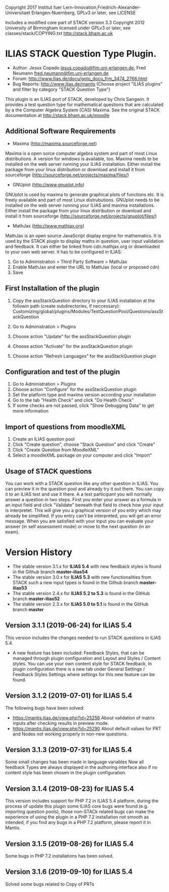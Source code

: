 Copyright 2017 Institut fuer Lern-Innovation,Friedrich-Alexander-Universitaet Erlangen-Nuernberg, GPLv3 or later, see LICENSE

Includes a modified core part of STACK version 3.3
Copyright 2012 University of Birmingham
licensed under GPLv3 or later, see classes/stack/COPYING.txt
http://stack.bham.ac.uk

ILIAS STACK Question Type Plugin.
================================

- Author: Jesus Copado <jesus.copado@fim.uni-erlangen.de>, Fred Neumann <fred.neumann@fim.uni-erlangen.de>
- Forum: http://www.ilias.de/docu/goto_docu_frm_3474_2766.html
- Bug Reports: http://www.ilias.de/mantis (Choose project "ILIAS plugins" and filter by category "STACK Question Type")

This plugin is an ILIAS port of STACK, developed by Chris Sangwin. It provides a test question type
for mathematical questions that are calculated by a the Computer Algebra System (CAS) Maxima.
See the original STACK documentation at http://stack.bham.ac.uk/moodle

Additional Software Requirements
--------------------------------

* Maxima (http://maxima.sourceforge.net)

Maxima is a open sorce computer algebra system and part of most Linux distributions.
A version for windows is available, too. Maxima needs to be installed on the web server running
your ILIAS installation.
Either install the package from your linux distribution or download and install it from
sourceforge (http://sourceforge.net/projects/maxima/files/)

* GNUplot (http://www.gnuplot.info)

GNUplot is used by maxima to generate graphical plots of functions etc. It is freely available
and part of most Linux distrubutions. GNUplot needs to be installed on the web server
running your ILIAS and maxima installations.
Either install the package from your linux distribution or download and install it from
sourceforge (http://sourceforge.net/projects/gnuplot/files/)

* MathJax (http://www.mathjax.org)

MathJax is an open source JavaScript display engine for mathematics. It is used by the STACK plugin
to display maths in question, user input validation and feedback. It can either be linked from
cdn.mathjax.org or downloaded to your own web server. It has to be configured in ILIAS:

1. Go to Administration > Third Party Software > MathJax
2. Enable MathJax and enter the URL to MathJax (local or proposed cdn)
3. Save

First Installation of the plugin
--------------------------------
1. Copy the assStackQuestion directory to your ILIAS installation at the followin path
(create subdirectories, if neccessary):
Customizing/global/plugins/Modules/TestQuestionPool/Questions/assStackQuestion

2. Go to Administration > Plugins
3. Choose action "Update" for the assStackQuestion plugin
4. Choose action "Activate" for the assStackQuestion plugin
5. Choose action "Refresh Languages" for the assStackQuestion plugin

Configuration and test of the plugin
------------------------------------
1. Go to Administration > Plugins
2. Choose action "Configure" for the assStackQuestion plugin
3. Set the platform type and maxima version according your installation
4. Go to the tab "Health Check" and click "Do Health Check"
5. If some checks are not passed, click "Show Debugging Data" to get more information

Import of questions from moodleXML
----------------------------------
1. Create an ILIAS question pool
2. Click "Create question", choose "Stack Question" and click "Create"
3. Click "Create Question from MoodleXML"
4. Select a moodleXML package on your computer and click "Import"

Usage of STACK questions
------------------------
You can work with a STACK question like any other question in ILIAS. You can preview it in the question pool
and already try it out there. You can copy it to an ILIAS test and use it there.  A a test participant you will
normally answer a question in two steps. First you enter your answer as a formula in an input field and click "Validate"
beneath that field to check how your input is interpretet. This will give you a graphical version of you entry which may
already be simplified. If you entry can't be interpreted, you will get an error message. When you are satisfied with your
input you can evaluate your answer (in self assessment mode) or move to the next question (in an exam).

Version History
===============

* The stable version 3.1.x for **ILIAS 5.4** with new feedback styles is found in the Github branch **master-ilias54**
* The stable version 3.0.x for **ILIAS 5.3** with new functionalities from STACK such a new input types is found in the Github branch **master-ilias53**
* The stable version 2.4.x for **ILIAS 5.2 to 5.3** is found in the GitHub branch **master-ilias52**
* The stable version 2.3.x for **ILIAS 5.0 to 5.1** is found in the GitHub branch **master**

Version 3.1.1 (2019-06-24) for ILIAS 5.4
----------------------------------------
This version includes the changes needed to run STACK questions in ILIAS 5.4.
* A new feature has been included: Feedback Styles, that can be managed through plugin configuration and Layout and Styles / Content styles. You can use your own content style for STACK feedback, In plugin configuration there is a new tab under General Settings / Feedback Styles Settings where settings for this new feature can be found.

Version 3.1.2 (2019-07-01) for ILIAS 5.4
----------------------------------------
The following bugs have been solved:
- https://mantis.ilias.de/view.php?id=25256 About validation of matrix inputs after checking results in preview mode.
- https://mantis.ilias.de/view.php?id=25290 About default values for PRT and Nodes not working properly in non-new questions.

Version 3.1.3 (2019-07-31) for ILIAS 5.4
----------------------------------------
Some small changes has been made in language variables
Now all feedback Types are always displayed in the authoring interface also if no content style has been chosen in the plugin configuration.

Version 3.1.4 (2019-08-23) for ILIAS 5.4
----------------------------------------
This version includes support for PHP 7.2 in ILIAS 5.4 platform, during the process of update this plugin some ILIAS core bugs were found (e.g. importing question pools), those non-STACk related bugs can make the experience of using the plugin in a PHP 7.2 installation not smooth as intended, if you find any bugs in a PHP 7.2 platform, please report it in Mantis.

Version 3.1.5 (2019-08-26) for ILIAS 5.4
----------------------------------------
Some bugs in PHP 7.2 installations has been solved.

Version 3.1.6 (2019-09-10) for ILIAS 5.4
----------------------------------------
Solved some bugs related to Copy of PRTs